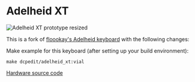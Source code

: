 # Adelheid XT

![Adelheid XT prototype resized](https://user-images.githubusercontent.com/800930/179583592-98f85229-91ce-405d-bf1f-149b33ecd432.jpg)

This is a fork of [floookay's Adelheid keyboard](https://github.com/floookay/adelheid) with the following changes:

Make example for this keyboard (after setting up your build environment):

    make dcpedit/adelheid_xt:vial
    
[Hardware source code](https://github.com/dcpedit/adelheid-xt)
